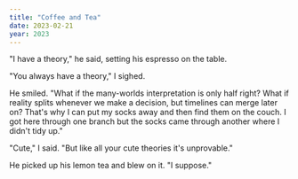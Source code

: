```yaml
---
title: "Coffee and Tea"
date: 2023-02-21
year: 2023
---
```


"I have a theory," he said, setting his espresso on the table.

"You always have a theory," I sighed.

He smiled.
"What if the many-worlds interpretation is only half right?
What if reality splits whenever we make a decision, but timelines can merge later on?
That's why I can put my socks away and then find them on the couch.
I got here through one branch but the socks came through another where I didn't tidy up."

"Cute," I said. "But like all your cute theories it's unprovable."

He picked up his lemon tea and blew on it.
"I suppose."
